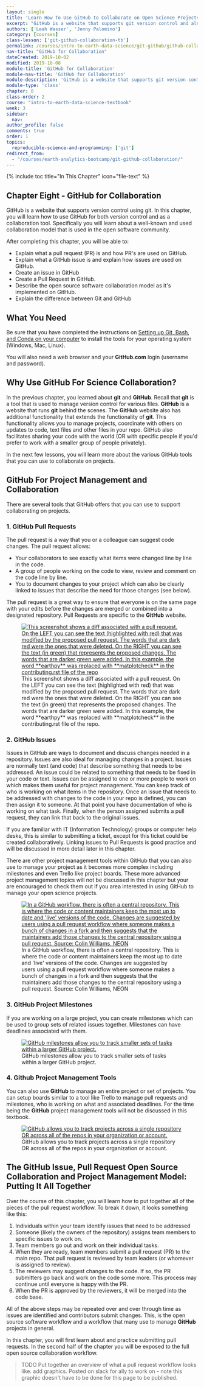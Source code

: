 ```yaml
---
layout: single
title: 'Learn How To Use GitHub to Collaborate on Open Science Projects'
excerpt: "GitHub is a website that supports git version control and also collaborative project management. Learn how to use git and GitHub to collaborate on projects in support of reproducible open science."
authors: ['Leah Wasser', 'Jenny Palomino']
category: [courses]
class-lesson: ['git-github-collaboration-tb']
permalink: /courses/intro-to-earth-data-science/git-github/github-collaboration/
nav-title: "GitHub for Collaboration"
dateCreated: 2019-10-02
modified: 2019-10-08
module-title: 'GitHub for Collaboration'
module-nav-title: 'GitHub for Collaboration'
module-description: 'GitHub is a website that supports git version control and also collaborative project management. Learn how to use git and GitHub to collaborate on projects in support of reproducible open science.'
module-type: 'class'
chapter: 8
class-order: 2
course: "intro-to-earth-data-science-textbook"
week: 3
sidebar:
  nav:
author_profile: false
comments: true
order: 1
topics:
  reproducible-science-and-programming: ['git']
redirect_from:
  - "/courses/earth-analytics-bootcamp/git-github-collaboration/"
---
```

{% include toc title="In This Chapter" icon="file-text" %}

<div class='notice--success' markdown="1">

## <i class="fa fa-ship" aria-hidden="true"></i> Chapter Eight - GitHub for Collaboration

GitHub is a website that supports version control using git. In this chapter,
you will learn how to use GitHub for both version control and as a collaboration
tool. Specifically you will learn about a well-known and used collaboration model
that is used in the open software community.

After completing this chapter, you will be able to:

* Explain what a pull request (PR) is and how PR's are used on GitHub.
* Explain what a GitHub issue is and explain how issues are used on GitHub.
* Create an issue in GitHub
* Create a Pull Request in GitHub.
* Describe the open source software collaboration model as it's implemented on GitHub.
* Explain the difference between Git and GitHub

## <i class="fa fa-check-square-o fa-2" aria-hidden="true"></i> What You Need

Be sure that you have completed the instructions on <a href="{{ site.url }}/workshops/setup-earth-analytics-python/setup-git-bash-conda/">Setting up Git, Bash, and Conda on your computer</a> to install the tools for your operating system (Windows, Mac, Linux).

You will also need a web browser and your **GitHub.com** login (username and password).

</div>

## Why Use GitHub For Science Collaboration?

In the previous chapter, you learned about **git** and **GitHub**. Recall that **git** is a
tool that is used to manage version control for various files. **GitHub** is a
website that runs **git** behind the scenes. The **GitHub** website also has additional
functionality that extends the functionality of **git**. This functionality allows
you to manage projects, coordinate with others on updates to code, text files
and other files in your repo. GitHub also facilitates sharing your code with the
world (OR with specific people if you'd prefer to work with a smaller group of people privately).

In the next few lessons, you will learn more about the various GitHub tools that you
can use to collaborate on projects.

## GitHub For Project Management and Collaboration

There are several tools that GitHub offers that you can use to support
collaborating on projects.

### 1. GitHub Pull Requests

The pull request is a way that you or a colleague can suggest code changes.
The pull request allows:
   * Your collaborators to see exactly what items were changed line by line in the code.
   * A group of people working on the code to view, review and comment on the code line by line.
   * You to document changes to your project which can also be clearly linked to issues that describe the need for those changes (see below).

The pull request is a great way to ensure that everyone is on the same page with
your edits before the changes are merged or combined into a designated repository.
Pull Requests are specific to the **GitHub** website.

<figure>
 <a href="{{ site.url }}/images/earth-analytics/git-version-control/github-diff-file.png">
 <img src="{{ site.url }}/images/earth-analytics/git-version-control/github-diff-file.png" alt="This screenshot shows a diff associated with a pull request. On the LEFT you can see the text (highlighted with red) that was modified by the proposed pull request. The words that are dark red were the ones that were deleted. On the RIGHT you can see the text (in green) that represents the proposed changes. The words that are darker green were added. In this example, the word **earthpy** was replaced with **matplotcheck** in the contributing.rst file of the repo"></a>
 <figcaption>This screenshot shows a diff associated with a pull request. On the LEFT you can see the text (highlighted with red) that was modified by the proposed pull request. The words that are dark red were the ones that were deleted. On the RIGHT you can see the text (in green) that represents the proposed changes. The words that are darker green were added. In this example, the word **earthpy** was replaced with **matplotcheck** in the contributing.rst file of the repo.
 </figcaption>
</figure>


### 2. GitHub Issues

Issues in GitHub are ways to document and discuss changes needed in a repository.
Issues are also ideal for managing changes in a project.
Issues are normally text (and code) that describe something that needs to be
addressed. An issue could be related to something that needs to be fixed in your
code or text. Issues can be assigned to one or more people to work on which
makes them useful for project management. You can keep track of who is working
on what items in the repository. Once an issue that needs to be addressed with
changes to the code in your repo is defined, you can then assign it to someone. At that point you have documentation of who is working on what task. Finally,
when the person assigned submits a pull request, they can link that back to the
original issues.

If you are familiar with IT (Information Technology) groups or computer help
desks, this is similar to submitting a ticket,
except for this ticket could be created collaboratively. Linking issues to Pull
Requests is good practice and will be discussed in more detail later in this
chapter.

There are other project management tools within GitHub that you can also use to
manage your project as it becomes more complex including milestones and even Trello like project boards. These more advanced project management topics will not
be discussed in this chapter but your are encouraged to check them out if you area interested in using GitHub to manage your open science projects.

<figure>
   <a href="{{ site.url }}/images/earth-analytics/git-version-control/git-push-pull-flow-neon.png">
   <img src="{{ site.url }}/images/earth-analytics/git-version-control/git-push-pull-flow-neon.png" alt="In a GitHub workflow, there is often a central repository. This is where the code or content maintainers keep the most up to date and 'live' versions of the code. Changes are suggested by users using a pull request workflow where someone makes a bunch of changes in a fork and then suggests that the maintainers add those changes to the central repository using a pull request. Source: Colin Williams, NEON"></a>
   <figcaption>In a GitHub workflow, there is often a central repository. This is where the code or content maintainers keep the most up to date and 'live' versions of the code. Changes are suggested by users using a pull request workflow where someone makes a bunch of changes in a fork and then suggests that the maintainers add those changes to the central repository using a pull request.  Source: Colin Williams, NEON
   </figcaption>
</figure>


### 3. GitHub Project Milestones

If you are working on a large project, you can create milestones which can be
 used to group sets of related issues together. Milestones can have deadlines
 associated with them.

<figure>
   <a href="{{ site.url }}/images/earth-analytics/git-version-control/github-milestones-abc-classroom.png">
   <img src="{{ site.url }}/images/earth-analytics/git-version-control/github-milestones-abc-classroom.png" alt="GitHub milestones allow you to track smaller sets of tasks within a larger GitHub project."></a>
   <figcaption>GitHub milestones allow you to track smaller sets of tasks within a larger GitHub project.
   </figcaption>
</figure>


### 4. Github Project Management Tools

You can also use **GitHub** to manage an entire project or set of projects. You can
setup boards similar to a tool like Trello to manage pull requests and milestones,
who is working on what and associated deadlines. For the time being the **GitHub**
project management tools will not be discussed in this textbook.


<figure>
   <a href="{{ site.url }}/images/earth-analytics/git-version-control/github-project-page.png">
   <img src="{{ site.url }}/images/earth-analytics/git-version-control/github-project-page.png" alt="GitHub allows you to track projects across a single repository OR across all of the repos in your organization or account."></a>
   <figcaption>GitHub allows you to track projects across a single repository OR across all of the repos in your organization or account.
   </figcaption>
</figure>


## The GitHub Issue, Pull Request Open Source Collaboration and Project Management Model: Putting It All Together

Over the course of this chapter, you will learn how to put together all of the
pieces of the pull request workflow. To break it down, it looks something like this:

1. Individuals within your team identify issues that need to be addressed
2. Someone (likely the owners of the repository) assigns team members to specific issues to work on.
3. Team members go out and work on their individual tasks.
4. When they are ready, team members submit a pull request (PR) to the main repo. That pull request is reviewed by team leaders (or whomever is assigned to review).
5. The reviewers may suggest changes to the code. If so, the PR submitters go back and work on the code some more. This process may continue until everyone is happy with the PR.
6. When the PR is approved by the reviewers, it will be merged into the code base.

All of the above steps may be repeated over and over through time as issues are identified and contributors submit changes. This, is the open source software
workflow and a workflow that many use to manage **GitHub** projects in general.

In this chapter, you will first learn about and practice submitting pull requests.
In the second half of the chapter you will be exposed to the full open source
collaboration workflow.

> TODO Put together an overview of what a pull request workflow looks like. add graphics. Posted on slack for ally to work on - note this graphic doesn't have to be done for this page to be published.



